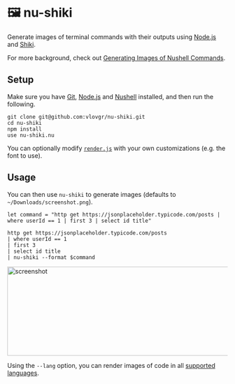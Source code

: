 # :framed_picture: nu-shiki

Generate images of terminal commands with their outputs using [Node.js](https://nodejs.org) and [Shiki](https://shiki.style/).

For more background, check out [Generating Images of Nushell Commands](https://vlovgr.se/posts/nu-shiki).

## Setup

Make sure you have [Git](https://git-scm.com), [Node.js](https://nodejs.org) and [Nushell](https://www.nushell.sh) installed, and then run the following.

```nushell
git clone git@github.com:vlovgr/nu-shiki.git
cd nu-shiki
npm install
use nu-shiki.nu
```

You can optionally modify [`render.js`](render.js) with your own customizations (e.g. the font to use).

## Usage

You can then use `nu-shiki` to generate images (defaults to `~/Downloads/screenshot.png`).

```nushell
let command = "http get https://jsonplaceholder.typicode.com/posts | where userId == 1 | first 3 | select id title"

http get https://jsonplaceholder.typicode.com/posts
| where userId == 1
| first 3
| select id title
| nu-shiki --format $command
```

<img width="599" height="204" alt="screenshot" src="https://github.com/user-attachments/assets/10e322e7-5bfd-4608-96dd-379123cfc070"/>

Using the `--lang` option, you can render images of code in all <a href="https://shiki.style/languages">supported languages</a>.
